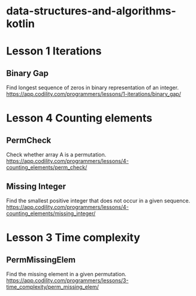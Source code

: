 # data-structures-and-algorithms-kotlin

# Lesson 1 Iterations
## Binary Gap
Find longest sequence of zeros in binary representation of an integer.\
https://app.codility.com/programmers/lessons/1-iterations/binary_gap/

# Lesson 4 Counting elements
## PermCheck
Check whether array A is a permutation.\
https://app.codility.com/programmers/lessons/4-counting_elements/perm_check/
## Missing Integer
Find the smallest positive integer that does not occur in a given sequence.\
https://app.codility.com/programmers/lessons/4-counting_elements/missing_integer/

# Lesson 3 Time complexity
## PermMissingElem
Find the missing element in a given permutation.\
https://app.codility.com/programmers/lessons/3-time_complexity/perm_missing_elem/
